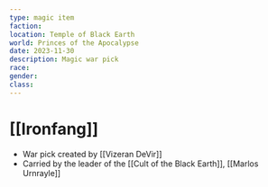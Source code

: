 ```yaml
---
type: magic item
faction: 
location: Temple of Black Earth
world: Princes of the Apocalypse
date: 2023-11-30
description: Magic war pick
race: 
gender: 
class:
---
```

# [[Ironfang]]

- War pick created by [[Vizeran DeVir]]
- Carried by the leader of the [[Cult of the Black Earth]], [[Marlos Urnrayle]]